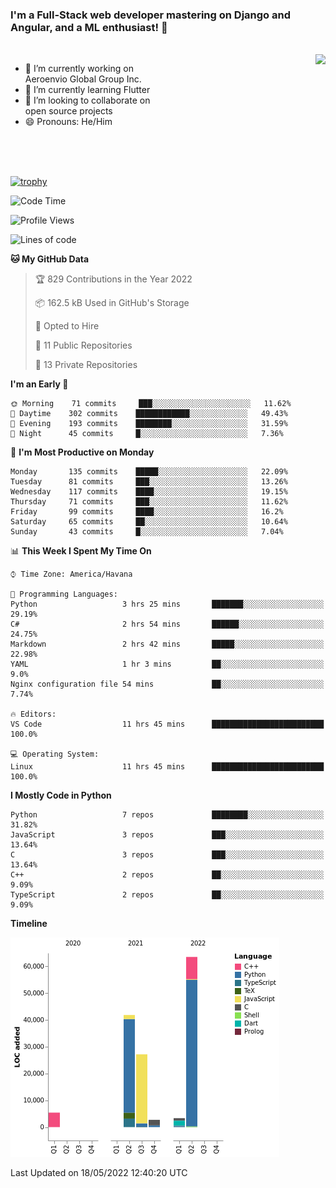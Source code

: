 ### I'm a Full-Stack web developer mastering on Django and Angular, and a ML enthusiast!  👋

<br/>

<img align="right" height="250"  src="https://media1.giphy.com/media/qgQUggAC3Pfv687qPC/giphy.gif?cid=ecf05e470ttfxgsj072btembitu1zn4ti3t3cdyg4jo5b3by&rid=giphy.gif&ct=g" />

 <div style="width:50%">
    <ul>
      <li>🔭 I’m currently working on Aeroenvio Global Group Inc.</li>
      <li>🌱 I’m currently learning Flutter</li>
      <li>👯 I’m looking to collaborate on open source projects</li>
      <li>😄 Pronouns: He/Him</li>
<!--       <li>⚡ Fun fact: I started my first professional project for a company as web dev without knowing any JS </li> -->
    </ul>
  </div>
  
<br/><br/><br/>

[![trophy](https://github-profile-trophy.vercel.app/?username=dfg-98&row=3&column=3&theme=monokai)](https://github.com/ryo-ma/github-profile-trophy)


<!--START_SECTION:waka-->
![Code Time](http://img.shields.io/badge/Code%20Time-198%20hrs%2058%20mins-blue)

![Profile Views](http://img.shields.io/badge/Profile%20Views-5-blue)

![Lines of code](https://img.shields.io/badge/From%20Hello%20World%20I%27ve%20Written-144%20Thousand%20lines%20of%20code-blue)

**🐱 My GitHub Data** 

> 🏆 829 Contributions in the Year 2022
 > 
> 📦 162.5 kB Used in GitHub's Storage 
 > 
> 💼 Opted to Hire
 > 
> 📜 11 Public Repositories 
 > 
> 🔑 13 Private Repositories  
 > 
**I'm an Early 🐤** 

```text
🌞 Morning    71 commits     ███░░░░░░░░░░░░░░░░░░░░░░   11.62% 
🌆 Daytime    302 commits    ████████████░░░░░░░░░░░░░   49.43% 
🌃 Evening    193 commits    ████████░░░░░░░░░░░░░░░░░   31.59% 
🌙 Night      45 commits     █░░░░░░░░░░░░░░░░░░░░░░░░   7.36%

```
📅 **I'm Most Productive on Monday** 

```text
Monday       135 commits    █████░░░░░░░░░░░░░░░░░░░░   22.09% 
Tuesday      81 commits     ███░░░░░░░░░░░░░░░░░░░░░░   13.26% 
Wednesday    117 commits    ████░░░░░░░░░░░░░░░░░░░░░   19.15% 
Thursday     71 commits     ███░░░░░░░░░░░░░░░░░░░░░░   11.62% 
Friday       99 commits     ████░░░░░░░░░░░░░░░░░░░░░   16.2% 
Saturday     65 commits     ██░░░░░░░░░░░░░░░░░░░░░░░   10.64% 
Sunday       43 commits     █░░░░░░░░░░░░░░░░░░░░░░░░   7.04%

```


📊 **This Week I Spent My Time On** 

```text
⌚︎ Time Zone: America/Havana

💬 Programming Languages: 
Python                   3 hrs 25 mins       ███████░░░░░░░░░░░░░░░░░░   29.19% 
C#                       2 hrs 54 mins       ██████░░░░░░░░░░░░░░░░░░░   24.75% 
Markdown                 2 hrs 42 mins       █████░░░░░░░░░░░░░░░░░░░░   22.98% 
YAML                     1 hr 3 mins         ██░░░░░░░░░░░░░░░░░░░░░░░   9.0% 
Nginx configuration file 54 mins             ██░░░░░░░░░░░░░░░░░░░░░░░   7.74%

🔥 Editors: 
VS Code                  11 hrs 45 mins      █████████████████████████   100.0%

💻 Operating System: 
Linux                    11 hrs 45 mins      █████████████████████████   100.0%

```

**I Mostly Code in Python** 

```text
Python                   7 repos             ████████░░░░░░░░░░░░░░░░░   31.82% 
JavaScript               3 repos             ███░░░░░░░░░░░░░░░░░░░░░░   13.64% 
C                        3 repos             ███░░░░░░░░░░░░░░░░░░░░░░   13.64% 
C++                      2 repos             ██░░░░░░░░░░░░░░░░░░░░░░░   9.09% 
TypeScript               2 repos             ██░░░░░░░░░░░░░░░░░░░░░░░   9.09%

```


**Timeline**

![Chart not found](https://raw.githubusercontent.com/dfg-98/dfg-98/main/charts/bar_graph.png) 


 Last Updated on 18/05/2022 12:40:20 UTC
<!--END_SECTION:waka-->
